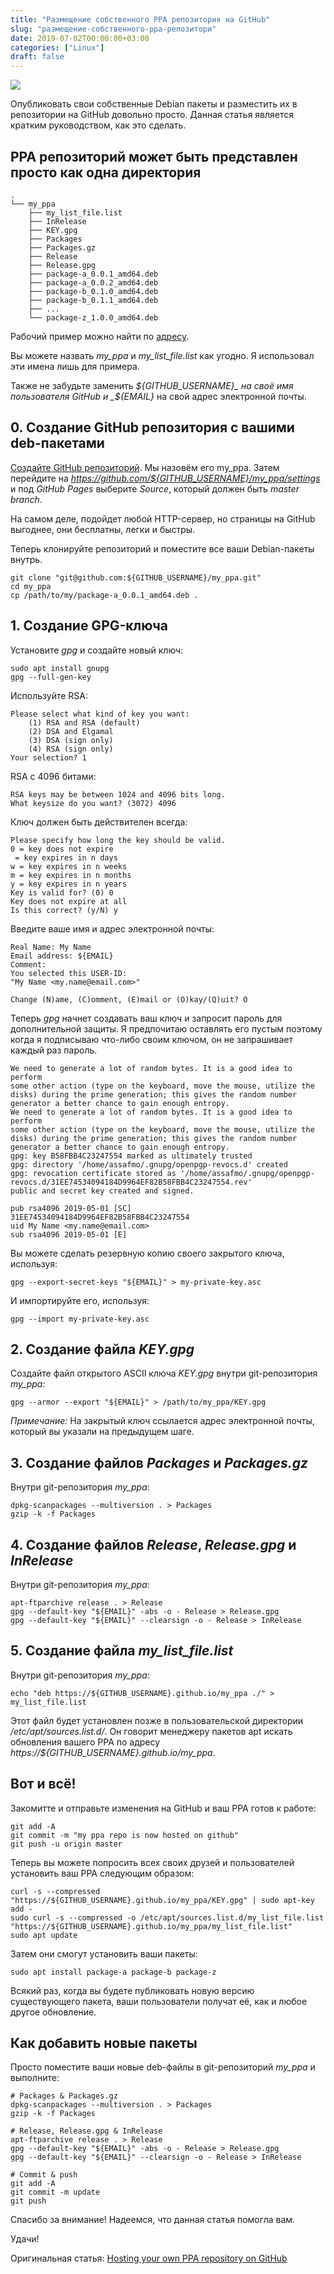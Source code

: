 ```yaml
---
title: "Размещение собственного PPA репозитория на GitHub"
slug: "размещение-собственного-ppa-репозитори"
date: 2019-07-02T00:00:00+03:00
categories: ["Linux"]
draft: false
---
```


![](/posts/размещение-собственного-ppa-репозитори/shapka12.jpg)

Опубликовать свои собственные Debian пакеты и разместить их в репозитории на GitHub довольно просто. Данная статья
является кратким руководством, как это сделать.

## PPA репозиторий может быть представлен просто как одна директория

```
.
└── my_ppa
    ├── my_list_file.list
    ├── InRelease
    ├── KEY.gpg
    ├── Packages
    ├── Packages.gz
    ├── Release
    ├── Release.gpg
    ├── package-a_0.0.1_amd64.deb
    ├── package-a_0.0.2_amd64.deb
    ├── package-b_0.1.0_amd64.deb
    ├── package-b_0.1.1_amd64.deb
    ├── ...
    └── package-z_1.0.0_amd64.deb
```

Рабочий пример можно найти по [адресу](https://github.com/assafmo/ppa).

Вы можете назвать _my_ppa_ и _my_list_file.list_ как угодно. Я использовал эти имена лишь для примера.

Также не забудьте заменить _${GITHUB_USERNAME}_ на своё имя пользователя GitHub и _${EMAIL}_ на свой адрес электронной почты.

## 0. Создание GitHub репозитория с вашими deb-пакетами

[Создайте GitHub репозиторий](https://github.com/new). Мы назовём его my_ppa. Затем перейдите на _https://github.com/${GITHUB_USERNAME}/my_ppa/settings_
и под _GitHub Pages_ выберите _Source_, который должен быть _master branch_.

На самом деле, подойдет любой HTTP-сервер, но страницы на GitHub выгоднее, они бесплатны, легки и быстры.

Теперь клонируйте репозиторий и поместите все ваши Debian-пакеты внутрь.

```
git clone "git@github.com:${GITHUB_USERNAME}/my_ppa.git"
cd my_ppa
cp /path/to/my/package-a_0.0.1_amd64.deb .
```

## 1. Создание GPG-ключа

Установите _gpg_ и создайте новый ключ:

```
sudo apt install gnupg
gpg --full-gen-key
```

Используйте RSA:

```
Please select what kind of key you want:
    (1) RSA and RSA (default)
    (2) DSA and Elgamal
    (3) DSA (sign only)
    (4) RSA (sign only)
Your selection? 1
```

RSA с 4096 битами:

```
RSA keys may be between 1024 and 4096 bits long.
What keysize do you want? (3072) 4096
```

Ключ должен быть действителен всегда:

```
Please specify how long the key should be valid.
0 = key does not expire
 = key expires in n days
w = key expires in n weeks
m = key expires in n months
y = key expires in n years
Key is valid for? (0) 0
Key does not expire at all
Is this correct? (y/N) y
```

Введите ваше имя и адрес электронной почты:

```
Real Name: My Name
Email address: ${EMAIL}
Comment:
You selected this USER-ID:
"My Name <my.name@email.com>"

Change (N)ame, (C)omment, (E)mail or (O)kay/(Q)uit? O
```

Теперь _gpg_ начнет создавать ваш ключ и запросит пароль для дополнительной защиты. Я предпочитаю оставлять его пустым
поэтому когда я подписываю что-либо своим ключом, он не запрашивает каждый раз пароль.

```
We need to generate a lot of random bytes. It is a good idea to perform
some other action (type on the keyboard, move the mouse, utilize the
disks) during the prime generation; this gives the random number
generator a better chance to gain enough entropy.
We need to generate a lot of random bytes. It is a good idea to perform
some other action (type on the keyboard, move the mouse, utilize the
disks) during the prime generation; this gives the random number
generator a better chance to gain enough entropy.
gpg: key B58FBB4C23247554 marked as ultimately trusted
gpg: directory '/home/assafmo/.gnupg/openpgp-revocs.d' created
gpg: revocation certificate stored as '/home/assafmo/.gnupg/openpgp-revocs.d/31EE74534094184D9964EF82B58FBB4C23247554.rev'
public and secret key created and signed.

pub rsa4096 2019-05-01 [SC]
31EE74534094184D9964EF82B58FBB4C23247554
uid My Name <my.name@email.com>
sub rsa4096 2019-05-01 [E]
```

Вы можете сделать резервную копию своего закрытого ключа, используя:

```
gpg --export-secret-keys "${EMAIL}" > my-private-key.asc
```

И импортируйте его, используя:

```
gpg --import my-private-key.asc
```

## 2. Создание файла _KEY.gpg_

Создайте файл открытого ASCII ключа _KEY.gpg_ внутри git-репозитория _my_ppa_:

```
gpg --armor --export "${EMAIL}" > /path/to/my_ppa/KEY.gpg
```

_Примечание:_ На закрытый ключ ссылается адрес электронной почты, который вы указали на предыдущем шаге.

## 3. Создание файлов _Packages_ и _Packages.gz_

Внутри git-репозитория _my_ppa_:

```
dpkg-scanpackages --multiversion . > Packages
gzip -k -f Packages
```

## 4. Создание файлов _Release_, _Release.gpg_ и _InRelease_

Внутри git-репозитория _my_ppa_:

```
apt-ftparchive release . > Release
gpg --default-key "${EMAIL}" -abs -o - Release > Release.gpg
gpg --default-key "${EMAIL}" --clearsign -o - Release > InRelease
```

## 5. Создание файла _my_list_file.list_

Внутри git-репозитория _my_ppa_:

```
echo "deb https://${GITHUB_USERNAME}.github.io/my_ppa ./" > my_list_file.list
```

Этот файл будет установлен позже в пользовательской директории _/etc/apt/sources.list.d/_. Он говорит менеджеру пакетов
apt искать обновления вашего PPA по адресу _https://${GITHUB_USERNAME}.github.io/my_ppa_.

## Вот и всё!

Закомитте и отправьте изменения на GitHub и ваш PPA готов к работе:

```
git add -A
git commit -m "my ppa repo is now hosted on github"
git push -u origin master
```

Теперь вы можете попросить всех своих друзей и пользователей установить ваш PPA следующим образом:

```
curl -s --compressed "https://${GITHUB_USERNAME}.github.io/my_ppa/KEY.gpg" | sudo apt-key add -
sudo curl -s --compressed -o /etc/apt/sources.list.d/my_list_file.list "https://${GITHUB_USERNAME}.github.io/my_ppa/my_list_file.list"
sudo apt update
```

Затем они смогут установить ваши пакеты:

```
sudo apt install package-a package-b package-z
```

Всякий раз, когда вы будете публиковать новую версию существующего пакета, ваши пользователи получат её, как и любое другое обновление.

## Как добавить новые пакеты

Просто поместите ваши новые deb-файлы в git-репозиторий _my_ppa_ и выполните:

```
# Packages & Packages.gz
dpkg-scanpackages --multiversion . > Packages
gzip -k -f Packages

# Release, Release.gpg & InRelease
apt-ftparchive release . > Release
gpg --default-key "${EMAIL}" -abs -o - Release > Release.gpg
gpg --default-key "${EMAIL}" --clearsign -o - Release > InRelease

# Commit & push
git add -A
git commit -m update
git push
```

Спасибо за внимание! Надеемся, что данная статья помогла вам.

Удачи!

Оригинальная статья: [Hosting your own PPA repository on GitHub](https://assafmo.github.io/2019/05/02/ppa-repo-hosted-on-github.html)
